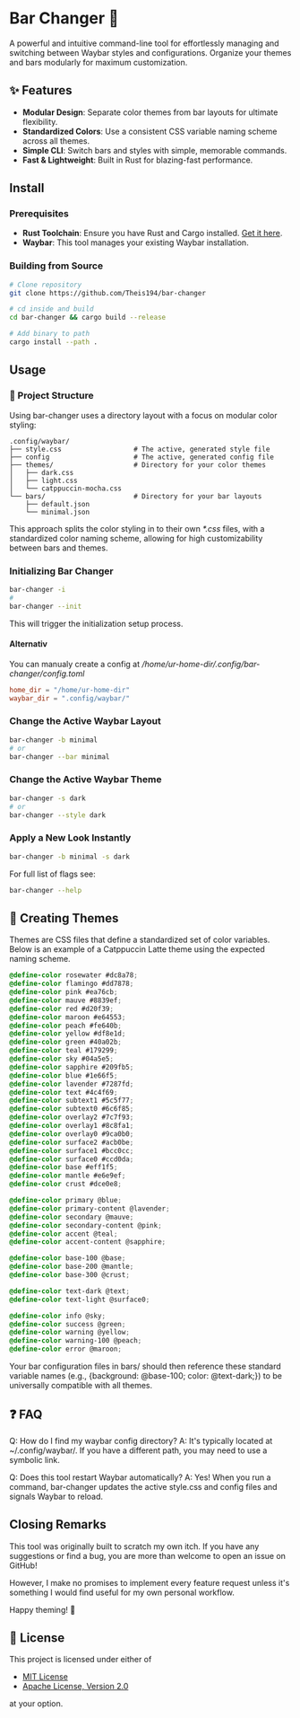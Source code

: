 # Bar Changer 🎨

A powerful and intuitive command-line tool for effortlessly managing and switching between Waybar styles and configurations. Organize your themes and bars modularly for maximum customization.

## ✨ Features

- **Modular Design**: Separate color themes from bar layouts for ultimate flexibility.
- **Standardized Colors**: Use a consistent CSS variable naming scheme across all themes.
- **Simple CLI**: Switch bars and styles with simple, memorable commands.
- **Fast & Lightweight**: Built in Rust for blazing-fast performance.

## Install

### Prerequisites
- **Rust Toolchain**: Ensure you have Rust and Cargo installed. [Get it here](https://www.rust-lang.org/tools/install).
- **Waybar**: This tool manages your existing Waybar installation.

### Building from Source

```bash
# Clone repository
git clone https://github.com/Theis194/bar-changer

# cd inside and build
cd bar-changer && cargo build --release

# Add binary to path
cargo install --path .
```

## Usage

### 📁 Project Structure

Using bar-changer uses a directory layout with a focus on modular color styling:

```
.config/waybar/
├── style.css                  # The active, generated style file
├── config                     # The active, generated config file
├── themes/                    # Directory for your color themes
│   ├── dark.css
│   ├── light.css
│   └── catppuccin-mocha.css
└── bars/                      # Directory for your bar layouts
    ├── default.json
    └── minimal.json
```

This approach splits the color styling in to their own *\*.css* files, with a standardized color naming scheme, allowing for high customizability between bars and themes.

### Initializing Bar Changer

```bash
bar-changer -i
# 
bar-changer --init
```

This will trigger the initialization setup process.

#### Alternativ

You can manualy create a config at */home/ur-home-dir/.config/bar-changer/config.toml*

```toml
home_dir = "/home/ur-home-dir"
waybar_dir = ".config/waybar/"
```

### Change the Active Waybar Layout

```bash
bar-changer -b minimal
# or
bar-changer --bar minimal
```

### Change the Active Waybar Theme

```bash
bar-changer -s dark
# or
bar-changer --style dark
```

### Apply a New Look Instantly

```bash
bar-changer -b minimal -s dark
```

For full list of flags see:

```bash
bar-changer --help
```
## 🎨 Creating Themes

Themes are CSS files that define a standardized set of color variables. Below is an example of a Catppuccin Latte theme using the expected naming scheme.

```css
@define-color rosewater #dc8a78;
@define-color flamingo #dd7878;
@define-color pink #ea76cb;
@define-color mauve #8839ef;
@define-color red #d20f39;
@define-color maroon #e64553;
@define-color peach #fe640b;
@define-color yellow #df8e1d;
@define-color green #40a02b;
@define-color teal #179299;
@define-color sky #04a5e5;
@define-color sapphire #209fb5;
@define-color blue #1e66f5;
@define-color lavender #7287fd;
@define-color text #4c4f69;
@define-color subtext1 #5c5f77;
@define-color subtext0 #6c6f85;
@define-color overlay2 #7c7f93;
@define-color overlay1 #8c8fa1;
@define-color overlay0 #9ca0b0;
@define-color surface2 #acb0be;
@define-color surface1 #bcc0cc;
@define-color surface0 #ccd0da;
@define-color base #eff1f5;
@define-color mantle #e6e9ef;
@define-color crust #dce0e8;

@define-color primary @blue;
@define-color primary-content @lavender;
@define-color secondary @mauve;
@define-color secondary-content @pink;
@define-color accent @teal;
@define-color accent-content @sapphire;

@define-color base-100 @base;
@define-color base-200 @mantle;
@define-color base-300 @crust;

@define-color text-dark @text;
@define-color text-light @surface0;

@define-color info @sky;
@define-color success @green;
@define-color warning @yellow;
@define-color warning-100 @peach;
@define-color error @maroon;
```

Your bar configuration files in bars/ should then reference these standard variable names (e.g., {background: @base-100; color: @text-dark;}) to be universally compatible with all themes.

## ❓ FAQ

Q: How do I find my waybar config directory?
A: It's typically located at ~/.config/waybar/. If you have a different path, you may need to use a symbolic link.

Q: Does this tool restart Waybar automatically?
A: Yes! When you run a command, bar-changer updates the active style.css and config files and signals Waybar to reload.

## Closing Remarks

This tool was originally built to scratch my own itch. If you have any suggestions or find a bug, you are more than welcome to open an issue on GitHub!

However, I make no promises to implement every feature request unless it's something I would find useful for my own personal workflow.

Happy theming! 🎨

## 📄 License

This project is licensed under either of

- [MIT License](https://opensource.org/licenses/MIT)
- [Apache License, Version 2.0](https://www.apache.org/licenses/LICENSE-2.0)

at your option.

